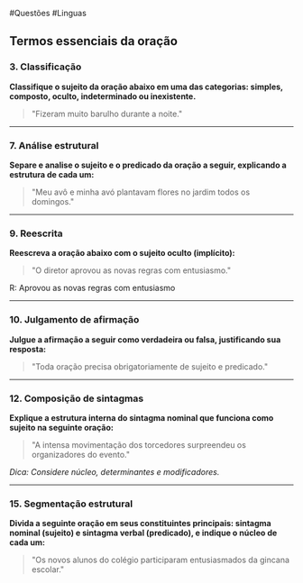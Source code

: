 #Questões #Linguas
## Termos essenciais da oração

### **3. Classificação**

**Classifique o sujeito da oração abaixo em uma das categorias: simples, composto, oculto, indeterminado ou inexistente.**

> "Fizeram muito barulho durante a noite."

---

### **7. Análise estrutural**

**Separe e analise o sujeito e o predicado da oração a seguir, explicando a estrutura de cada um:**

> "Meu avô e minha avó plantavam flores no jardim todos os domingos."

---

### **9. Reescrita**

**Reescreva a oração abaixo com o sujeito oculto (implícito):**

> "O diretor aprovou as novas regras com entusiasmo."

R: Aprovou as novas regras com entusiasmo

----

### **10. Julgamento de afirmação**

**Julgue a afirmação a seguir como verdadeira ou falsa, justificando sua resposta:**

> "Toda oração precisa obrigatoriamente de sujeito e predicado."

---

### **12. Composição de sintagmas**

**Explique a estrutura interna do sintagma nominal que funciona como sujeito na seguinte oração:**

> "A intensa movimentação dos torcedores surpreendeu os organizadores do evento."

_Dica: Considere núcleo, determinantes e modificadores._

---

### **15. Segmentação estrutural**

**Divida a seguinte oração em seus constituintes principais: sintagma nominal (sujeito) e sintagma verbal (predicado), e indique o núcleo de cada um:**

> "Os novos alunos do colégio participaram entusiasmados da gincana escolar."